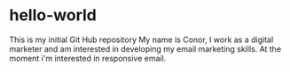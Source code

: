 # hello-world
This is my initial Git Hub repository
My name is Conor, I work as a digital marketer and am interested in developing my email marketing skills. At the moment i'm interested in responsive email. 
